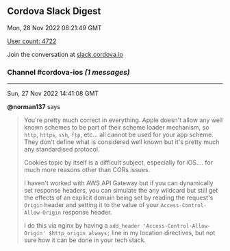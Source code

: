 ## Cordova Slack Digest
Mon, 28 Nov 2022 08:21:49 GMT

[User count: 4722](https://cordova.slack.com/)


Join the conversation at [slack.cordova.io](http://slack.cordova.io/)

### __Channel #cordova-ios__ _(1 messages)_
---

Sun, 27 Nov 2022 14:41:08 GMT

__@norman137__ says 
> You're pretty much correct in everything. Apple doesn't allow any well known schemes to be part of their scheme loader mechanism, so `http`, `https`, `ssh`, `ftp`, etc... all cannot be used for your app scheme. They don't define what is considered well known but it's pretty much any standardised protocol.
> 
> Cookies topic by itself is a difficult subject, especially for iOS.... for much more reasons other than CORs issues.
> 
> I haven't worked with AWS API Gateway but if you can dynamically set response headers, you can simulate the any wildcard but still get the effects of an explicit domain being set by reading the request's `Origin` header and setting it to the value of your `Access-Control-Allow-Origin` response header.
> 
> I do this via nginx by having a `add_header 'Access-Control-Allow-Origin' $http_origin always;` line in my location directives, but not sure how it can be done in your tech stack.
> 
